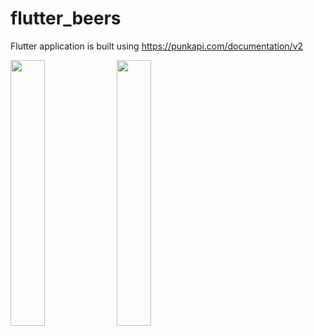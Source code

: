 # flutter_beers

Flutter application is built using https://punkapi.com/documentation/v2

<p float="left">
  <img src="https://user-images.githubusercontent.com/22200341/116987116-55a8bd00-acd7-11eb-8ece-e61169e3b7c4.jpg" width=33% height=33%>
  <img src="https://user-images.githubusercontent.com/22200341/116987125-580b1700-acd7-11eb-9961-fc868454c1c7.jpg" width=33% height=33%>
</p>
